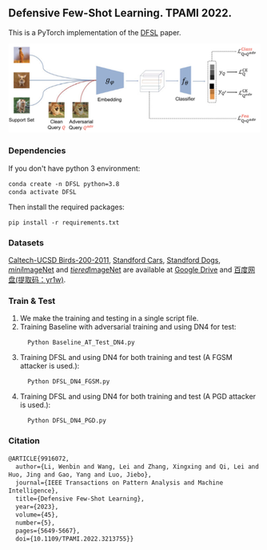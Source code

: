## Defensive Few-Shot Learning. TPAMI 2022.
This is a PyTorch implementation of the [DFSL](https://ieeexplore.ieee.org/document/9916072) paper.

<img src='flowchart.png' width=600/>

### Dependencies

If you don't have python 3 environment:
```
conda create -n DFSL python=3.8
conda activate DFSL
```
Then install the required packages:
```
pip install -r requirements.txt
```


### Datasets
[Caltech-UCSD Birds-200-2011](https://data.caltech.edu/records/20098), [Standford Cars](https://ai.stanford.edu/~jkrause/cars/car_dataset.html), [Standford Dogs](http://vision.stanford.edu/aditya86/ImageNetDogs/main.html), [*mini*ImageNet](https://arxiv.org/abs/1606.04080v2) and [*tiered*ImageNet](https://arxiv.org/abs/1803.00676) are available at [Google Drive](https://drive.google.com/drive/u/1/folders/1SEoARH5rADckI-_gZSQRkLclrunL-yb0) and [百度网盘(提取码：yr1w)](https://pan.baidu.com/s/1M3jFo2OI5GTOpytxgtO1qA).


### Train & Test

1. We make the training and testing in a single script file.
2. Training Baseline with adversarial training and using DN4 for test:
    ```shell
      Python Baseline_AT_Test_DN4.py
    ```
3. Training DFSL and using DN4 for both training and test (A FGSM attacker is used.):
    ```shell
      Python DFSL_DN4_FGSM.py
    ```
4. Training DFSL and using DN4 for both training and test (A PGD attacker is used.):
    ```shell
      Python DFSL_DN4_PGD.py
    ```

### Citation

```
@ARTICLE{9916072,
  author={Li, Wenbin and Wang, Lei and Zhang, Xingxing and Qi, Lei and Huo, Jing and Gao, Yang and Luo, Jiebo},
  journal={IEEE Transactions on Pattern Analysis and Machine Intelligence}, 
  title={Defensive Few-Shot Learning}, 
  year={2023},
  volume={45},
  number={5},
  pages={5649-5667},
  doi={10.1109/TPAMI.2022.3213755}}
```
